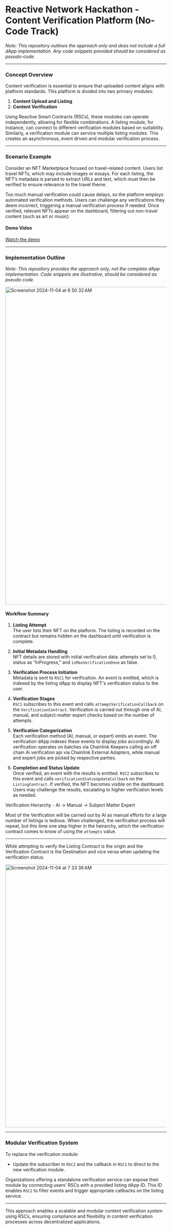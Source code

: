 # Reactive Network Hackathon - Content Verification Platform (No-Code Track)

*Note: This repository outlines the approach only and does not include a full dApp implementation. Any code snippets provided should be considered as pseudo-code.*

---

### Concept Overview

Content verification is essential to ensure that uploaded content aligns with platform standards. This platform is divided into two primary modules:

1. **Content Upload and Listing**
2. **Content Verification**

Using Reactive Smart Contracts (RSCs), these modules can operate independently, allowing for flexible combinations. A listing module, for instance, can connect to different verification modules based on suitability. Similarly, a verification module can service multiple listing modules.
This creates an asynchronous, event driven and modular verification process.

---

### Scenario Example

Consider an NFT Marketplace focused on travel-related content. Users list travel NFTs, which may include images or essays. For each listing, the NFT’s metadata is parsed to extract URLs and text, which must then be verified to ensure relevance to the travel theme. 

Too much manual verification could cause delays, so the platform employs automated verification methods. Users can challenge any verifications they deem incorrect, triggering a manual verification process if needed. Once verified, relevant NFTs appear on the dashboard, filtering out non-travel content (such as art or music).

#### Demo Video
[Watch the demo](https://www.loom.com/share/08a4cb3546bd457a85afb2af632d1a2d?sid=e057909a-6fe7-4fdd-a6fa-df9411fb9fb1)

---

### Implementation Outline

*Note: This repository provides the approach only, not the complete dApp implementation. Code snippets are illustrative, should be considered as pseudo code.*

<img width="988" alt="Screenshot 2024-11-04 at 6 50 32 AM" src="https://github.com/user-attachments/assets/48d827b5-8a7c-4387-b8ea-588848dee2a5">

#### Workflow Summary

1. **Listing Attempt**  
   The user lists their NFT on the platform. The listing is recorded on the contract but remains hidden on the dashboard until verification is complete.

2. **Initial Metadata Handling**  
   NFT details are stored with initial verification data: attempts set to 0, status as "InProgress," and `isMaxVerificationDone` as false.

3. **Verification Process Initiation**  
   Metadata is sent to `RSC1` for verification. An event is emitted, which is indexed by the listing dApp to display NFT's verification status to the user.

4. **Verification Stages**  
   `RSC1` subscribes to this event and calls `attemptVerificationCallback` on the `VerificationContract`. Verification is carried out through one of AI, manual, and subject-matter expert checks based on the number of attempts.

5. **Verification Categorization**  
   Each verification method (AI, manual, or expert) emits an event. The verification dApp indexes these events to display jobs accordingly. AI verification operates on batches via Chainlink Keepers calling an off chain Ai verification api via Chainlink External Adapters, while manual and expert jobs are picked by respective parties.

6. **Completion and Status Update**  
   Once verified, an event with the results is emitted. `RSC2` subscribes to this event and calls `verificationStatusUpdateCallback` on the `ListingContract`. If verified, the NFT becomes visible on the dashboard. Users may challenge the results, escalating to higher verification levels as needed.

Verification Heirarchy - Ai -> Manual -> Subject Matter Expert

Most of the Verification will be carried out by AI as manual efforts for a large number of listings is tedious. When challenged, the verification process will repeat, but this time one step higher in the heirarchy, which the verification contract comes to know of using the `attempts` value.

---

While attmpting to verify the Listing Contract is the origin and the Verification Contract is the Destination and vice versa when updating the verification status.

<img width="818" alt="Screenshot 2024-11-04 at 7 33 36 AM" src="https://github.com/user-attachments/assets/1e28480b-ba28-427b-907f-eb65ca70859d">

---

### Modular Verification System

To replace the verification module:
- Update the subscriber in `RSC2` and the callback in `RSC1` to direct to the new verification module.
  
Organizations offering a standalone verification service can expose their module by connecting users’ RSCs with a provided listing dApp ID. This ID enables `RSC2` to filter events and trigger appropriate callbacks on the listing service.

---

This approach enables a scalable and modular content verification system using RSCs, ensuring compliance and flexibility in content verification processes across decentralized applications.
